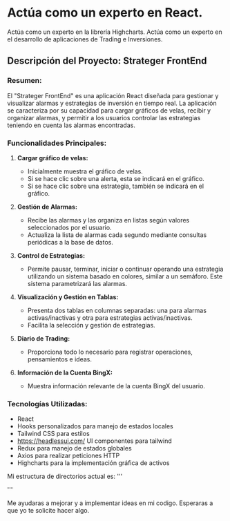 # Actúa como un experto en React.
Actúa como un experto en la librería Highcharts.
Actúa como un experto en el desarrollo de aplicaciones de Trading e Inversiones.

## Descripción del Proyecto: Strateger FrontEnd

### Resumen:
El "Strateger FrontEnd" es una aplicación React diseñada para gestionar y visualizar alarmas y estrategias de inversión en tiempo real. La aplicación se caracteriza por su capacidad para cargar gráficos de velas, recibir y organizar alarmas, y permitir a los usuarios controlar las estrategias teniendo en cuenta las alarmas encontradas.

### Funcionalidades Principales:

1. **Cargar gráfico de velas:**
   - Inicialmente muestra el gráfico de velas.
   - Si se hace clic sobre una alerta, esta se indicará en el gráfico.
   - Si se hace clic sobre una estrategia, también se indicará en el gráfico.

2. **Gestión de Alarmas:**
   - Recibe las alarmas y las organiza en listas según valores seleccionados por el usuario.
   - Actualiza la lista de alarmas cada segundo mediante consultas periódicas a la base de datos.

3. **Control de Estrategias:**
   - Permite pausar, terminar, iniciar o continuar operando una estrategia utilizando un sistema basado en colores, similar a un semáforo. Este sistema parametrizará las alarmas.

4. **Visualización y Gestión en Tablas:**
   - Presenta dos tablas en columnas separadas: una para alarmas activas/inactivas y otra para estrategias activas/inactivas.
   - Facilita la selección y gestión de estrategias.

5. **Diario de Trading:**
   - Proporciona todo lo necesario para registrar operaciones, pensamientos e ideas.

6. **Información de la Cuenta BingX:**
   - Muestra información relevante de la cuenta BingX del usuario.

### Tecnologías Utilizadas:
- React
- Hooks personalizados para manejo de estados locales
- Tailwind CSS para estilos
- https://headlessui.com/ UI componentes para tailwind
- Redux para manejo de estados globales
- Axios para realizar peticiones HTTP
- Highcharts para la implementación gráfica de activos


Mi estructura de directorios actual es:
'''


'''

Me ayudaras a mejorar y a implementar ideas en mi codigo.
Esperaras a que yo te solicite hacer algo.




